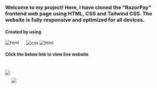 <h3>Welcome to my project! Here, I have cloned the "RazorPay" frontend web page using HTML, CSS and Tailwind CSS. The website is fully responsive and optimized for all devices.
</h3>

<h4>Created by using </h4>
 <p>
 <img alt="html" src="https://img.shields.io/badge/HTML5-E34F26?style=for-the-badge&logo=html5&logoColor=white" style="display:inline; margin-right:20px;"> <img alt="css" src="https://img.shields.io/badge/CSS3-1572B6?style=for-the-badge&logo=css3&logoColor=white" >
  <img alt="html" src="https://img.shields.io/badge/Tailwind_CSS-38B2AC?style=for-the-badge&logo=tailwind-css&logoColor=white">

</p>
<h4>Click the below link to view live website</h4>

<img align="center" src='https://www.linkpicture.com/q/editor-1s-47px.gif' type='image'> <a href="https://sivakumarkalluri-razorpay-clone.netlify.app/" target="_blank"><img align="center" src="https://img.shields.io/badge/Link-https%3A%2F%2Fsivakumarkalluri--razorpay--clone.netlify.app%2F-blue" style="margin-top:50px;"> </a>
